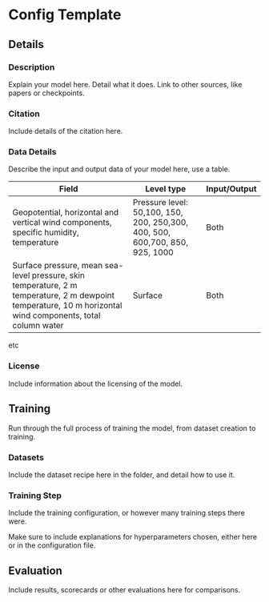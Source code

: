 # Config Template

## Details

### Description

Explain your model here. Detail what it does. Link to other sources, like papers or checkpoints.

### Citation

Include details of the citation here.

### Data Details

Describe the input and output data of your model here, use a table.

| Field                                                                                                                                                       | Level type                                                                   | Input/Output |
|-------------------------------------------------------------------------------------------------------------------------------------------------------------|------------------------------------------------------------------------------|--------------|
| Geopotential, horizontal and vertical wind components, specific humidity, temperature                                                                       | Pressure level: 50,100, 150, 200, 250,300, 400, 500, 600,700, 850, 925, 1000 | Both         |
| Surface pressure, mean sea-level pressure, skin temperature, 2 m temperature, 2 m dewpoint temperature, 10 m horizontal wind components, total column water | Surface                                                                      | Both         |

etc

### License

Include information about the licensing of the model.

## Training

Run through the full process of training the model, from dataset creation to training.

### Datasets

Include the dataset recipe here in the folder, and detail how to use it.

### Training Step

Include the training configuration, or however many training steps there were.

Make sure to include explanations for hyperparameters chosen, either here or in the configuration file.

## Evaluation

Include results, scorecards or other evaluations here for comparisons.